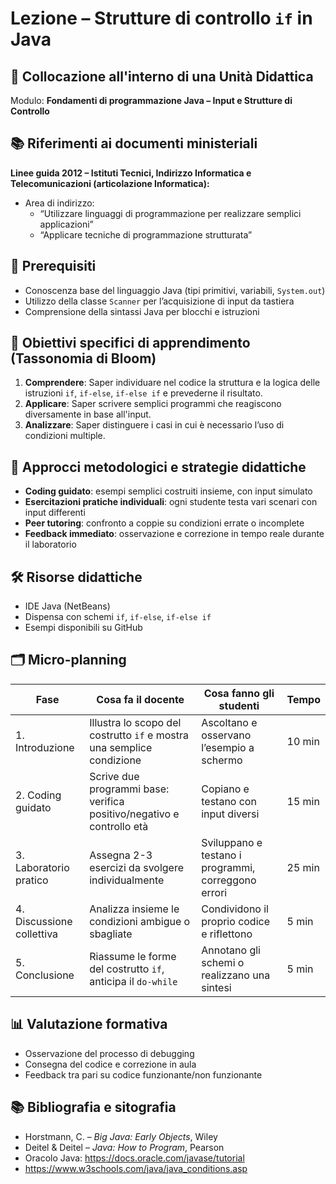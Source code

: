 # Lezione – Strutture di controllo `if` in Java

## 📌 Collocazione all'interno di una Unità Didattica
Modulo: **Fondamenti di programmazione Java – Input e Strutture di Controllo**

## 📚 Riferimenti ai documenti ministeriali
**Linee guida 2012 – Istituti Tecnici, Indirizzo Informatica e Telecomunicazioni (articolazione Informatica):**
- Area di indirizzo:
  - “Utilizzare linguaggi di programmazione per realizzare semplici applicazioni”
  - “Applicare tecniche di programmazione strutturata”

## 🧠 Prerequisiti
- Conoscenza base del linguaggio Java (tipi primitivi, variabili, `System.out`)
- Utilizzo della classe `Scanner` per l’acquisizione di input da tastiera
- Comprensione della sintassi Java per blocchi e istruzioni

## 🎯 Obiettivi specifici di apprendimento (Tassonomia di Bloom)
1. **Comprendere**: Saper individuare nel codice la struttura e la logica delle istruzioni `if`, `if-else`, `if-else if` e prevederne il risultato.
2. **Applicare**: Saper scrivere semplici programmi che reagiscono diversamente in base all'input.
3. **Analizzare**: Saper distinguere i casi in cui è necessario l’uso di condizioni multiple.

## 🧩 Approcci metodologici e strategie didattiche
- **Coding guidato**: esempi semplici costruiti insieme, con input simulato
- **Esercitazioni pratiche individuali**: ogni studente testa vari scenari con input differenti
- **Peer tutoring**: confronto a coppie su condizioni errate o incomplete
- **Feedback immediato**: osservazione e correzione in tempo reale durante il laboratorio

## 🛠️ Risorse didattiche
- IDE Java (NetBeans)
- Dispensa con schemi `if`, `if-else`, `if-else if`
- Esempi disponibili su GitHub

## 🗂️ Micro-planning

| Fase | Cosa fa il docente | Cosa fanno gli studenti | Tempo |
|------|---------------------|--------------------------|-------|
| 1. Introduzione | Illustra lo scopo del costrutto `if` e mostra una semplice condizione | Ascoltano e osservano l’esempio a schermo | 10 min |
| 2. Coding guidato | Scrive due programmi base: verifica positivo/negativo e controllo età | Copiano e testano con input diversi | 15 min |
| 3. Laboratorio pratico | Assegna 2-3 esercizi da svolgere individualmente | Sviluppano e testano i programmi, correggono errori | 25 min |
| 4. Discussione collettiva | Analizza insieme le condizioni ambigue o sbagliate | Condividono il proprio codice e riflettono | 5 min |
| 5. Conclusione | Riassume le forme del costrutto `if`, anticipa il `do-while` | Annotano gli schemi o realizzano una sintesi | 5 min |

## 📊 Valutazione formativa
- Osservazione del processo di debugging
- Consegna del codice e correzione in aula
- Feedback tra pari su codice funzionante/non funzionante

## 📚 Bibliografia e sitografia
- Horstmann, C. – *Big Java: Early Objects*, Wiley
- Deitel & Deitel – *Java: How to Program*, Pearson
- Oracolo Java: https://docs.oracle.com/javase/tutorial
- https://www.w3schools.com/java/java_conditions.asp

